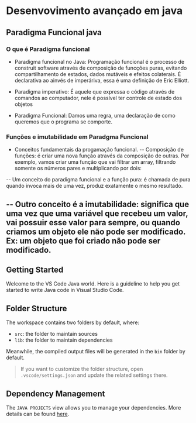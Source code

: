 # Desenvovimento avançado em java

## Paradigma Funcional java

### O que é Paradigma funcional

- Paradigma funcional no Java: Programação funcional é o processo de construit software através de composição de funcções puras, evitando compartilhamento de estados, dados mutáveis e efeitos colaterais. É declarativa ao ainvés de imperáriva, essa é uma definição de Eric Elliott.

- Paradigma imperativo: É aquele que expressa o código através de comandos ao computador, nele é possível ter controle de estado dos objetos

- Paradigma Funcional: Damos uma regra, uma declaração de como queremos que o programa se comporte.

### Funções e imutabilidade em Paradgma Funcional

- Conceitos fundamentais da progamação funcional.
-- Composição de funções: é criar uma nova função através da composição de outras. Por exemplo, vamos criar uma função que vai filtrar um array, filtrando somente os números pares e multiplicando por dois: 

-- Um conceito do paradigma funcional e a função pura: é chamada de pura quando invoca mais de uma vez, produz exatamente o mesmo resultado.

-- Outro conceito é a imutabilidade: significa que uma vez que uma variável que recebeu um valor, vai possuir esse valor para sempre, ou quando criamos um objeto ele não pode ser modificado. Ex: um objeto que foi criado não pode ser modificado.
---------------------------------------------------------------------------------------------------------------

## Getting Started

Welcome to the VS Code Java world. Here is a guideline to help you get started to write Java code in Visual Studio Code.

## Folder Structure

The workspace contains two folders by default, where:

- `src`: the folder to maintain sources
- `lib`: the folder to maintain dependencies

Meanwhile, the compiled output files will be generated in the `bin` folder by default.

> If you want to customize the folder structure, open `.vscode/settings.json` and update the related settings there.

## Dependency Management

The `JAVA PROJECTS` view allows you to manage your dependencies. More details can be found [here](https://github.com/microsoft/vscode-java-dependency#manage-dependencies).

